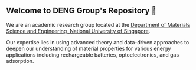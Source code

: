 ## Welcome to DENG Group's Repository 👋
We are an academic research group located at the [Department of Materials Science and Engineering, National University of Singapore](https://cde.nus.edu.sg/mse/).

Our expertise lies in using advanced theory and data-driven approaches to deepen our understanding of material properties for various energy applications including rechargeable batteries, optoelectronics, and gas adsorption.
